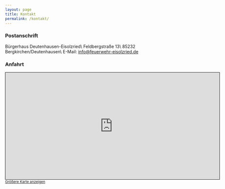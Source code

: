 ```yaml
---
layout: page
title: Kontakt
permalink: /kontakt/
---
```


### Postanschrift

Bürgerhaus Deutenhausen-Eisolzried\\
Feldbergstraße 13\\
85232 Bergkirchen/Deutenhausen\\
E-Mail: [info@feuerwehr-eisolzried.de](mailto://info@feuerwehr-eisolzried.de)

### Anfahrt

<iframe style="border: 1px solid black;" src="http://www.openstreetmap.org/export/embed.html?bbox=11.341168284416199%2C48.258989623814806%2C11.344708800315857%2C48.26051817712709&amp;layer=mapnik" width="700" height="350" frameborder="0" marginwidth="0" marginheight="0" scrolling="no"></iframe>
<small><a href="http://www.openstreetmap.org/#map=19/48.25975/11.34294">Größere Karte anzeigen</a></small>

